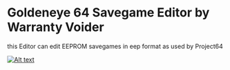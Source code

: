 # Goldeneye 64 Savegame Editor by Warranty Voider

this Editor can edit EEPROM savegames in eep format as used by Project64

[![Alt text](https://img.youtube.com/vi/9Hxsuv-u5XA/0.jpg)](https://www.youtube.com/watch?v=9Hxsuv-u5XA)
